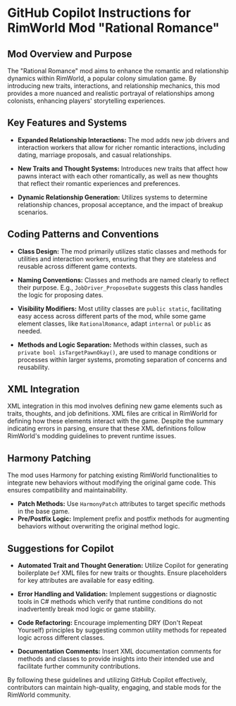 # GitHub Copilot Instructions for RimWorld Mod "Rational Romance"

## Mod Overview and Purpose

The "Rational Romance" mod aims to enhance the romantic and relationship dynamics within RimWorld, a popular colony simulation game. By introducing new traits, interactions, and relationship mechanics, this mod provides a more nuanced and realistic portrayal of relationships among colonists, enhancing players' storytelling experiences.

## Key Features and Systems

- **Expanded Relationship Interactions:** The mod adds new job drivers and interaction workers that allow for richer romantic interactions, including dating, marriage proposals, and casual relationships.

- **New Traits and Thought Systems:** Introduces new traits that affect how pawns interact with each other romantically, as well as new thoughts that reflect their romantic experiences and preferences.

- **Dynamic Relationship Generation:** Utilizes systems to determine relationship chances, proposal acceptance, and the impact of breakup scenarios.

## Coding Patterns and Conventions

- **Class Design:** The mod primarily utilizes static classes and methods for utilities and interaction workers, ensuring that they are stateless and reusable across different game contexts.

- **Naming Conventions:** Classes and methods are named clearly to reflect their purpose. E.g., `JobDriver_ProposeDate` suggests this class handles the logic for proposing dates.

- **Visibility Modifiers:** Most utility classes are `public static`, facilitating easy access across different parts of the mod, while some game element classes, like `RationalRomance`, adapt `internal` or `public` as needed.

- **Methods and Logic Separation:** Methods within classes, such as `private bool isTargetPawnOkay()`, are used to manage conditions or processes within larger systems, promoting separation of concerns and reusability.

## XML Integration

XML integration in this mod involves defining new game elements such as traits, thoughts, and job definitions. XML files are critical in RimWorld for defining how these elements interact with the game. Despite the summary indicating errors in parsing, ensure that these XML definitions follow RimWorld's modding guidelines to prevent runtime issues.

## Harmony Patching

The mod uses Harmony for patching existing RimWorld functionalities to integrate new behaviors without modifying the original game code. This ensures compatibility and maintainability.

- **Patch Methods:** Use `HarmonyPatch` attributes to target specific methods in the base game.
- **Pre/Postfix Logic:** Implement prefix and postfix methods for augmenting behaviors without overwriting the original method logic.

## Suggestions for Copilot

- **Automated Trait and Thought Generation:** Utilize Copilot for generating boilerplate `Def` XML files for new traits or thoughts. Ensure placeholders for key attributes are available for easy editing.

- **Error Handling and Validation:** Implement suggestions or diagnostic tools in C# methods which verify that runtime conditions do not inadvertently break mod logic or game stability.

- **Code Refactoring:** Encourage implementing DRY (Don't Repeat Yourself) principles by suggesting common utility methods for repeated logic across different classes.

- **Documentation Comments:** Insert XML documentation comments for methods and classes to provide insights into their intended use and facilitate further community contributions.

By following these guidelines and utilizing GitHub Copilot effectively, contributors can maintain high-quality, engaging, and stable mods for the RimWorld community.